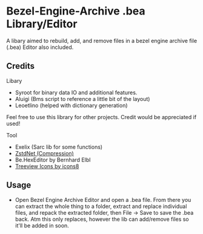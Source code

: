 # Bezel-Engine-Archive .bea Library/Editor
A libary aimed to rebuild, add, and remove files in a bezel engine archive file (.bea)
Editor also included.

## Credits
Libary
- Syroot for binary data IO and additional features. 
- Aluigi (Bms script to reference a little bit of the layout)
- Leoetlino (helped with dictionary generation)

Feel free to use this library for other projects. Credit would be appreciated if used! 

Tool
- Exelix (Sarc lib for some functions)
- [ZstdNet (Compression)](https://github.com/skbkontur/ZstdNet)
- Be.HexEditor by Bernhard Elbl
- [Treeview Icons by icons8](https://icons8.com/)

## Usage
- Open Bezel Engine Archive Editor and open a .bea file. From there you can extract the whole thing to a folder, extract and replace individual files, and repack the extracted folder, then File -> Save to save the .bea back. Atm this only replaces, however the lib can add/remove files so it'll be added in soon.


